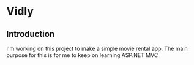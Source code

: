 # Vidly

## Introduction

I'm working on this project to make a simple movie rental app. The main purpose for this is for me to keep on learning ASP.NET MVC
